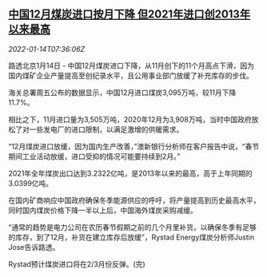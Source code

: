 <!--1642147262000-->
[中国12月煤炭进口按月下降 但2021年进口创2013年以来最高](https://cn.reuters.com/article/china-coal-0114fri-idCNKBS2JO0JJ)
------

<div><i>2022-01-14T07:36:06Z</i></div><p>路透北京1月14日 - 中国12月煤炭进口下降，从11月创下的11个月高点下滑，因为国内煤矿企业产量提高至创纪录水平，且公用事业部门放缓了补充库存的步伐。</p><p>海关总署周五公布的数据显示，中国12月进口煤炭3,095万吨，较11月下降11.7%。</p><p>相比之下，11月进口量为3,505万吨，2020年12月为3,908万吨，当时中国政府放松了对一些发电厂的进口限制，以满足激增的供暖需求。</p><p>“12月煤炭进口放缓，因为国内生产改善，”澳新银行分析师在客户报告中说，“春节期间工业活动放缓，进口受抑的情况可能要持续到2月。”</p><p>2021年全年煤炭出口达到3.2322亿吨，是2013年以来的最高，高于上年同期的3.0399亿吨。</p><p>在国内矿商响应中国政府确保冬季能源供应的呼吁，将产量提高到历史最高水平，同时国内煤炭价格下降一半以上后，中国海外煤炭采购减缓。</p><p>“通常的趋势是电力公司在农历春节假期之前的几个月里补货，以确保冬季有足够的库存，到了12月，补货在建立库存后放缓”，Rystad Energy煤炭分析师Justin Jose告诉路透。</p><p>Rystad预计煤炭进口将在2/3月份反弹。(完)</p>
